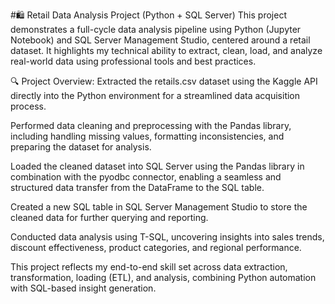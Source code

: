 #🛍️ Retail Data Analysis Project (Python + SQL Server)
This project demonstrates a full-cycle data analysis pipeline using Python (Jupyter Notebook) and SQL Server Management Studio, centered around a retail dataset. It highlights my technical ability to extract, clean, load, and analyze real-world data using professional tools and best practices.

🔍 Project Overview:
Extracted the retails.csv dataset using the Kaggle API directly into the Python environment for a streamlined data acquisition process.

Performed data cleaning and preprocessing with the Pandas library, including handling missing values, formatting inconsistencies, and preparing the dataset for analysis.

Loaded the cleaned dataset into SQL Server using the Pandas library in combination with the pyodbc connector, enabling a seamless and structured data transfer from the DataFrame to the SQL table.

Created a new SQL table in SQL Server Management Studio to store the cleaned data for further querying and reporting.

Conducted data analysis using T-SQL, uncovering insights into sales trends, discount effectiveness, product categories, and regional performance.

This project reflects my end-to-end skill set across data extraction, transformation, loading (ETL), and analysis, combining Python automation with SQL-based insight generation.
